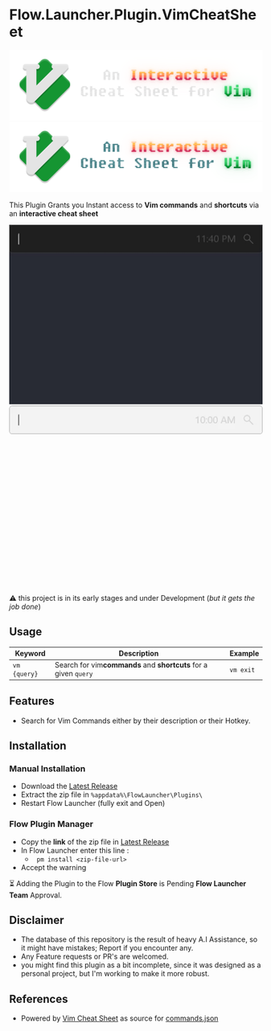 # Flow.Launcher.Plugin.VimCheatSheet

![dark-cover](https://github.com/MoAlSeifi/Flow.Launcher.Plugin.VimCheatSheet/blob/main/src/readme/Dark-Cover.png#gh-dark-mode-only)
![light-cover](https://github.com/MoAlSeifi/Flow.Launcher.Plugin.VimCheatSheet/blob/main/src/readme/Light-Cover.png#gh-light-mode-only)

This Plugin Grants you Instant access to **Vim commands** and **shortcuts** via an **interactive cheat sheet**

![dark-demo](https://github.com/MoAlSeifi/Flow.Launcher.Plugin.VimCheatSheet/blob/main/src/readme/dark-demo.gif#gh-dark-mode-only)
![light-demo](https://github.com/MoAlSeifi/Flow.Launcher.Plugin.VimCheatSheet/blob/main/src/readme/light-demo.gif#gh-light-mode-only)

⚠ this project is in its early stages and under Development (*but it gets the job done*)

## Usage

| Keyword        | Description                                                                    | Example     |
| -------------- | ------------------------------------------------------------------------------ | ----------- |
| ``vm {query}`` | Search for vim**commands** and **shortcuts** for a given `query` | `vm exit` |

## Features

* Search for Vim Commands either by their description or their Hotkey.

## Installation

### Manual Installation

* Download the [Latest Release](https://github.com/MoAlSeifi/Flow.Launcher.Plugin.VimCheatSheet/releases/latest)
* Extract the zip file in `%appdata%\FlowLauncher\Plugins\`
* Restart Flow Launcher (fully exit and Open)

### Flow Plugin Manager

- Copy the **link** of the zip file in [Latest Release](https://github.com/MoAlSeifi/Flow.Launcher.Plugin.VimCheatSheet/releases/latest)
- In Flow Launcher enter this line :
  - ` pm install <zip-file-url>`
- Accept the warning

⏳ Adding the Plugin to the Flow **Plugin Store** is Pending **Flow Launcher Team** Approval.

## Disclaimer

- The database of this repository is the result of heavy A.I Assistance, so it might have mistakes; Report if you encounter any.
- Any Feature requests or PR's are welcomed.
- you might find this plugin as a bit incomplete, since it was designed as a personal project, but I'm working to make it more robust.

## References

- Powered by [Vim Cheat Sheet](https://vim.rtorr.com/ "rtorr website") as source for [commands.json](https://github.com/MoAlSeifi/Flow.Launcher.Plugin.VimCheatSheet/blob/main/db/commands.json "commands json database")
